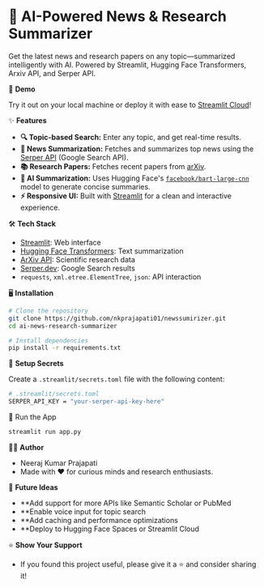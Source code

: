 # 🧠 AI-Powered News & Research Summarizer

Get the latest news and research papers on any topic—summarized intelligently with AI. Powered by Streamlit, Hugging Face Transformers, Arxiv API, and Serper API.

🚀 **Demo**

Try it out on your local machine or deploy it with ease to [Streamlit Cloud](https://streamlit.io/cloud)!

✨ **Features**

* **🔍 Topic-based Search:** Enter any topic, and get real-time results.
* **📰 News Summarization:** Fetches and summarizes top news using the [Serper API](https://serper.dev) (Google Search API).
* **📚 Research Papers:** Fetches recent papers from [arXiv](https://arxiv.org/).
* **🤖 AI Summarization:** Uses Hugging Face's [`facebook/bart-large-cnn`](https://huggingface.co/facebook/bart-large-cnn) model to generate concise summaries.
* **⚡ Responsive UI:** Built with [Streamlit](https://streamlit.io/) for a clean and interactive experience.

🛠️ **Tech Stack**

* [Streamlit](https://streamlit.io/): Web interface
* [Hugging Face Transformers](https://huggingface.co/transformers/): Text summarization
* [ArXiv API](https://arxiv.org/help/api/): Scientific research data
* [Serper.dev](https://serper.dev/): Google Search results
* `requests`, `xml.etree.ElementTree`, `json`: API interaction

🖥️ **Installation**

```bash
# Clone the repository
git clone https://github.com/nkprajapati01/newssumirizer.git
cd ai-news-research-summarizer

# Install dependencies
pip install -r requirements.txt
```
🔐 **Setup Secrets**

Create a `.streamlit/secrets.toml` file with the following content:

```bash
# .streamlit/secrets.toml
SERPER_API_KEY = "your-serper-api-key-here"
```
🚦 Run the App
```bash
streamlit run app.py
```
👨‍💻 **Author**
* Neeraj Kumar Prajapati
* Made with ❤️ for curious minds and research enthusiasts.

🧠 **Future Ideas**
* **Add support for more APIs like Semantic Scholar or PubMed
* **Enable voice input for topic search
* **Add caching and performance optimizations
* **Deploy to Hugging Face Spaces or Streamlit Cloud

⭐️ **Show Your Support**
* If you found this project useful, please give it a ⭐️ and consider sharing it!
